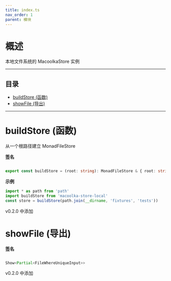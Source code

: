 ```yaml
---
title: index.ts
nav_order: 1
parent: 模块
---
```


# 概述

本地文件系统的 MacoolkaStore 实例

---

<h2 class="text-delta">目录</h2>

- [buildStore (函数)](#buildstore-%E5%87%BD%E6%95%B0)
- [showFile (导出)](#showfile-%E5%AF%BC%E5%87%BA)

---

# buildStore (函数)

从一个根路径建立 MonadFileStore

**签名**

```ts

export const buildStore = (root: string): MonadFileStore & { root: string } => ...

```

**示例**

```ts
import * as path from 'path'
import buildStore from 'macoolka-store-local'
const store = buildStore(path.join(__dirname, 'fixtures', 'tests'))
```

v0.2.0 中添加

# showFile (导出)

**签名**

```ts

Show<Partial<FileWhereUniqueInput>>

```

v0.2.0 中添加
